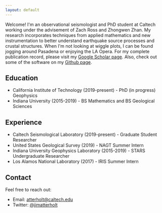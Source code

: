 ```yaml
---
layout: default
---
```


Welcome! I'm an observational seismologist and PhD student at Caltech working under the advisement of Zach Ross and Zhongwen Zhan. My research incorporates techniques from applied mathematics and new instrumentation to better understand earthquake source processes and crustal structures. When I'm not looking at wiggle plots, I can be found jogging around Pasadena or enjoying the LA Opera. For my complete publication record, please visit my [Google Scholar page](https://scholar.google.com/citations?user=1rW1gSwAAAAJ&hl=en&oi=ao). Also, check out some of the software on my [Github page](https://github.com/atterholt).

## Education

*   California Institute of Technology (2019-present) - PhD (in progress) Geophysics
*   Indiana University (2015-2019) - BS Mathematics and BS Geological Sciences

## Experience

*   Caltech Seismological Laboratory (2019-present) - Graduate Student Researcher
*   United States Geological Survey (2019) - NAGT Summer Intern
*   Indiana University Geophysics Laboratory (2015-2019) - STARS Undergraduate Researcher
*   Los Alamos National Laboratory (2017) - IRIS Summer Intern

## Contact

Feel free to reach out:

*   Email: atterholt@caltech.edu
*   Twitter: [@jimatterholt](https://twitter.com/jimatterholt?lang=en)
